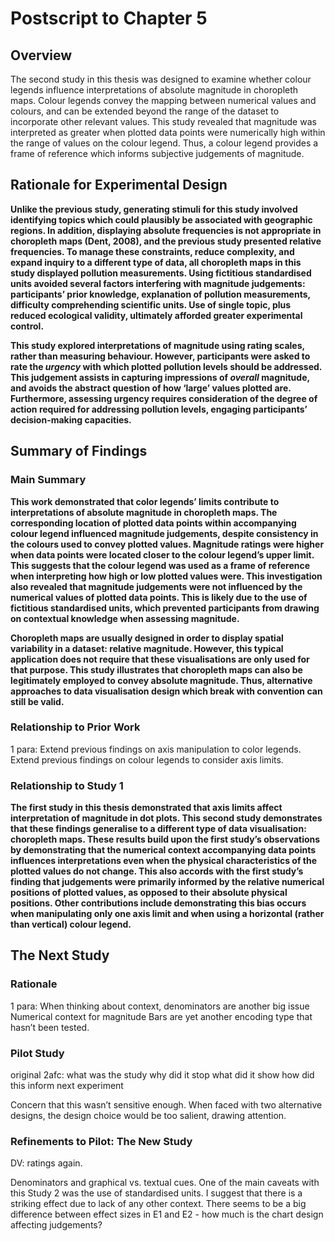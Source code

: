 # Postscript to Chapter 5

## Overview

The second study in this thesis was designed to examine whether colour legends influence interpretations of absolute magnitude in choropleth maps. Colour legends convey the mapping between numerical values and colours, and can be extended beyond the range of the dataset to incorporate other relevant values. This study revealed that magnitude was interpreted as greater when plotted data points were numerically high within the range of values on the colour legend. Thus, a colour legend provides a frame of reference which informs subjective judgements of magnitude.

## Rationale for Experimental Design

**Unlike the previous study, generating stimuli for this study involved identifying topics which could plausibly be associated with geographic regions. In addition, displaying absolute frequencies is not appropriate in choropleth maps (Dent, 2008), and the previous study presented relative frequencies. To manage these constraints, reduce complexity, and expand inquiry to a different type of data, all choropleth maps in this study displayed pollution measurements. Using fictitious standardised units avoided several factors interfering with magnitude judgements: participants’ prior knowledge, explanation of pollution measurements, difficulty comprehending scientific units. Use of single topic, plus reduced ecological validity, ultimately afforded greater experimental control.**

**This study explored interpretations of magnitude using rating scales, rather than measuring behaviour. However, participants were asked to rate the *urgency* with which plotted pollution levels should be addressed. This judgement assists in capturing impressions of *overall* magnitude, and avoids the abstract question of how ‘large’ values plotted are.  Furthermore, assessing urgency requires consideration of the degree of action required for addressing pollution levels, engaging participants’ decision-making capacities.**

## Summary of Findings

### Main Summary

**This work demonstrated that color legends’ limits contribute to interpretations of absolute magnitude in choropleth maps. The corresponding location of plotted data points within accompanying colour legend influenced magnitude judgements, despite consistency in the colours used to convey plotted values. Magnitude ratings were higher when data points were located closer to the colour legend’s upper limit. This suggests that the colour legend was used as a frame of reference when interpreting how high or low plotted values were. This investigation also revealed that magnitude judgements were not influenced by the numerical values of plotted data points. This is likely due to the use of fictitious standardised units, which prevented participants from drawing on contextual knowledge when assessing magnitude.** 

**Choropleth maps are usually designed in order to display spatial variability in a dataset: relative magnitude. However, this typical application does not require that these visualisations are only used for that purpose. This study illustrates that choropleth maps can also be legitimately employed to convey absolute magnitude. Thus, alternative approaches to data visualisation design which break with convention can still be valid.**

### Relationship to Prior Work

1 para:
Extend previous findings on axis manipulation to color legends. 
Extend previous findings on colour legends to consider axis limits.

### Relationship to Study 1

**The first study in this thesis demonstrated that axis limits affect interpretation of magnitude in dot plots. This second study demonstrates that these findings generalise to a different type of data visualisation: choropleth maps. These results build upon the first study’s observations by demonstrating that the numerical context accompanying data points influences interpretations even when the physical characteristics of the plotted values do not change. This also accords with the first study’s finding that judgements were primarily informed by the relative numerical positions of plotted values, as opposed to their absolute physical positions. Other contributions include demonstrating this bias occurs when manipulating only one axis limit and when using a horizontal (rather than vertical) colour legend.**

## The Next Study

### Rationale

1 para:
When thinking about context, denominators are another big issue
Numerical context for magnitude
Bars are yet another encoding type that hasn’t been tested. 

### Pilot Study
original 2afc:
what was the study
why did it stop
what did it show
how did this inform next experiment

Concern that this wasn’t sensitive enough. When faced with two alternative designs, the design choice would be too salient, drawing attention. 

### Refinements to Pilot: The New Study

DV: ratings again.

Denominators and graphical vs. textual cues.
One of the main caveats with this Study 2 was the use of standardised units. I suggest that there is a striking effect due to lack of any other context. 
There seems to be a big difference between effect sizes in E1 and E2 - how much is the chart design affecting judgements?


